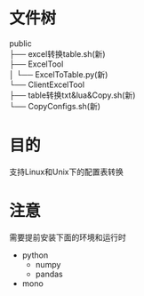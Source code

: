 # 文件树

public  
├── excel转换table.sh(新)  
├── ExcelTool  
│   └── ExcelToTable.py(新)  
└── ClientExcelTool  
    ├── table转换txt&lua&Copy.sh(新)  
    └── CopyConfigs.sh(新)  

# 目的

支持Linux和Unix下的配置表转换

# 注意

需要提前安装下面的环境和运行时

- python
  - numpy
  - pandas
- mono
